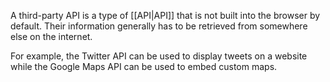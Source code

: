 A third-party API is a type of [[API|API]] that is not built into the browser by default. Their information generally has to be retrieved from somewhere else on the internet.

For example, the Twitter API can be used to display tweets on a website while the Google Maps API can be used to embed custom maps.
